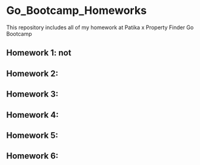 # Go_Bootcamp_Homeworks
This repository includes all of my homework at Patika x Property Finder Go Bootcamp
## Homework 1: not 
## Homework 2:
## Homework 3:
## Homework 4:
## Homework 5:
## Homework 6:
